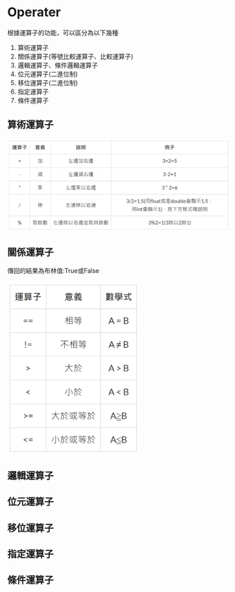 # Operater

根據運算子的功能，可以區分為以下幾種

1. 算術運算子
2. 關係運算子(等號比較運算子、比較運算子)
3. 邏輯運算子、條件邏輯運算子
4. 位元運算子(二進位制)
5. 移位運算子(二進位制)
6. 指定運算子
7. 條件運算子

## 算術運算子

<img src='./img/02.png' width=700><p>

## 關係運算子

傳回的結果為布林值:True或False

<img src='./img/03.png' width=300><p>

## 邏輯運算子

## 位元運算子

## 移位運算子

## 指定運算子

## 條件運算子
